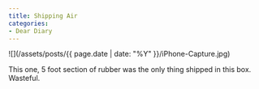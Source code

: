 ```yaml
---
title: Shipping Air
categories:
- Dear Diary
---
```


![](/assets/posts/{{ page.date | date: "%Y" }}/iPhone-Capture.jpg)
  



This one, 5 foot section of rubber was the only thing shipped in this box. Wasteful.
